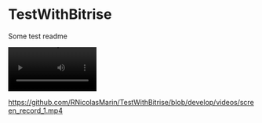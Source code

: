 # TestWithBitrise
Some test readme

<video src='videos/screen_record_1.mp4' width=180/> | <video src='videos/screen_record_2.mp4' width=180/>

https://github.com/RNicolasMarin/TestWithBitrise/blob/develop/videos/screen_record_1.mp4
